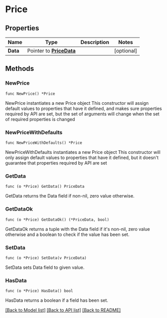 # Price

## Properties

Name | Type | Description | Notes
------------ | ------------- | ------------- | -------------
**Data** | Pointer to [**PriceData**](PriceData.md) |  | [optional] 

## Methods

### NewPrice

`func NewPrice() *Price`

NewPrice instantiates a new Price object
This constructor will assign default values to properties that have it defined,
and makes sure properties required by API are set, but the set of arguments
will change when the set of required properties is changed

### NewPriceWithDefaults

`func NewPriceWithDefaults() *Price`

NewPriceWithDefaults instantiates a new Price object
This constructor will only assign default values to properties that have it defined,
but it doesn't guarantee that properties required by API are set

### GetData

`func (o *Price) GetData() PriceData`

GetData returns the Data field if non-nil, zero value otherwise.

### GetDataOk

`func (o *Price) GetDataOk() (*PriceData, bool)`

GetDataOk returns a tuple with the Data field if it's non-nil, zero value otherwise
and a boolean to check if the value has been set.

### SetData

`func (o *Price) SetData(v PriceData)`

SetData sets Data field to given value.

### HasData

`func (o *Price) HasData() bool`

HasData returns a boolean if a field has been set.


[[Back to Model list]](../README.md#documentation-for-models) [[Back to API list]](../README.md#documentation-for-api-endpoints) [[Back to README]](../README.md)



